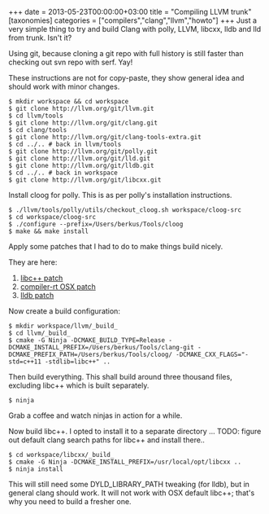 +++
date = 2013-05-23T00:00:00+03:00
title = "Compiling LLVM trunk"
[taxonomies]
categories = ["compilers","clang","llvm","howto"]
+++
Just a very simple thing to try and build Clang with polly, LLVM, libcxx, lldb and lld from trunk. Isn't it?

Using git, because cloning a git repo with full history is still faster than checking out svn repo with serf. Yay!

These instructions are not for copy-paste, they show general idea and should work with minor changes.

<!-- more -->

``` console
$ mkdir workspace && cd workspace
$ git clone http://llvm.org/git/llvm.git
$ cd llvm/tools
$ git clone http://llvm.org/git/clang.git
$ cd clang/tools
$ git clone http://llvm.org/git/clang-tools-extra.git
$ cd ../.. # back in llvm/tools
$ git clone http://llvm.org/git/polly.git
$ git clone http://llvm.org/git/lld.git
$ git clone http://llvm.org/git/lldb.git
$ cd ../.. # back in workspace
$ git clone http://llvm.org/git/libcxx.git
```

Install cloog for polly. This is as per polly's installation instructions.

``` console
$ ./llvm/tools/polly/utils/checkout_cloog.sh workspace/cloog-src
$ cd workspace/cloog-src
$ ./configure --prefix=/Users/berkus/Tools/cloog
$ make && make install
```

Apply some patches that I had to do to make things build nicely.

They are here:

1. [libc++ patch](http://llvm.org/bugs/show_bug.cgi?id=16123)
2. [compiler-rt OSX patch](http://llvm.org/bugs/show_bug.cgi?id=16124)
3. [lldb patch](http://llvm.org/bugs/show_bug.cgi?id=16125)

Now create a build configuration:

``` console
$ mkdir workspace/llvm/_build_
$ cd llvm/_build_
$ cmake -G Ninja -DCMAKE_BUILD_TYPE=Release -DCMAKE_INSTALL_PREFIX=/Users/berkus/Tools/clang-git -DCMAKE_PREFIX_PATH=/Users/berkus/Tools/cloog/ -DCMAKE_CXX_FLAGS="-std=c++11 -stdlib=libc++" ..
```

Then build everything. This shall build around three thousand files, excluding libc++ which is built separately.

``` console
$ ninja
```

Grab a coffee and watch ninjas in action for a while.

Now build libc++. I opted to install it to a separate directory ... TODO: figure out default clang search paths for libc++ and install there..

``` console
$ cd workspace/libcxx/_build_
$ cmake -G Ninja -DCMAKE_INSTALL_PREFIX=/usr/local/opt/libcxx ..
$ ninja install
```

This will still need some DYLD_LIBRARY_PATH tweaking (for lldb), but in general clang should work. It will not work with OSX default libc++; that's why you need to build a fresher one.

